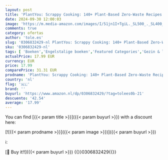 ```yaml
---
layout: post
title: 'PlantYou: Scrappy Cooking: 140+ Plant-Based Zero-Waste Recipes That Are Good for You  Your Wallet  and the Planet'
date: 2024-09-30 12:00:03
image: 'https://m.media-amazon.com/images/I/51jn1I+TgiL._SL500_._SL400_.jpg'
comments: true
category: ofertas
author: 'tole.es'
slug: '0306832429-nl PlantYou: Scrappy Cooking: 140+ Plant-Based Zero-Waste...'
sku: '0306832429-nl'
tags: [ 'Boeken','Engelstalige boeken','Featured Categories','Gezin & lifestyle','Hobbys, kunstnijverheid & huis','Kookboeken, eten & wijn','Snelle maaltijden','Veganistisch voedsel','Vegetarisch voedsel','🇳🇱', ]
actualPrice: 17.99 EUR
currency: EUR
price: 17.99
comparePrice: 31.31 EUR
prodname: 'PlantYou: Scrappy Cooking: 140+ Plant-Based Zero-Waste Recipes That Are Good for You  Your Wallet  and the Planet'
country: 'nl'
flag: '🇳🇱'
brand: ''
buyurl: 'https://www.amazon.nl/dp/0306832429/?tag=tolees0b-21'
descuento: '42.54'
average: '17.99'
---
```


You can find [{{< param title >}}]({{< param buyurl >}}) with a discount here:

[![{{< param prodname >}}]({{< param image >}})]({{< param buyurl >}})

ℹ️:


[🛒 Buy it!!]({{< param buyurl >}})
{{<world>}}0306832429{{</world>}}
